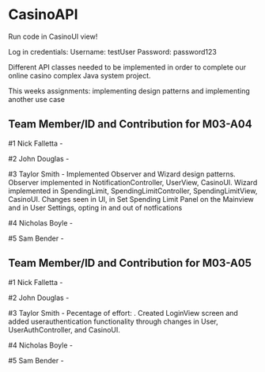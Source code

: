 # CasinoAPI
Run code in CasinoUI view!

Log in credentials:
Username: testUser
Password: password123

Different API classes needed to be implemented in order to complete our online casino complex Java system project.

This weeks assignments: implementing design patterns and implementing another use case

## Team Member/ID and Contribution for M03-A04

#1 Nick Falletta - 

#2 John Douglas - 

#3 Taylor Smith - Implemented Observer and Wizard design patterns. Observer implemented in NotificationController, UserView, CasinoUI. Wizard implemented in SpendingLimit, SpendingLimitController, SpendingLimitView, CasinoUI. Changes seen in UI, in Set Spending Limit Panel on the Mainview and in User Settings, opting in and out of notfications

#4 Nicholas Boyle - 

#5 Sam Bender -

## Team Member/ID and Contribution for M03-A05

#1 Nick Falletta - 

#2 John Douglas - 

#3 Taylor Smith - Pecentage of effort: . Created LoginView screen and added userauthentication functionality through changes in User, UserAuthController, and CasinoUI.

#4 Nicholas Boyle - 

#5 Sam Bender -
